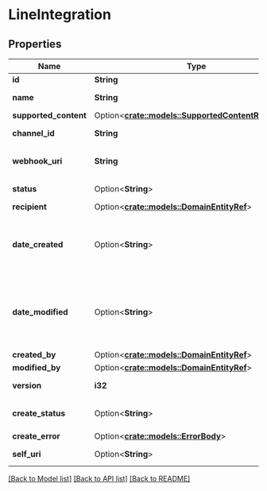 # LineIntegration

## Properties

Name | Type | Description | Notes
------------ | ------------- | ------------- | -------------
**id** | **String** | A unique Integration Id | [readonly]
**name** | **String** | The name of the LINE Integration | 
**supported_content** | Option<[**crate::models::SupportedContentReference**](SupportedContentReference.md)> |  | [optional]
**channel_id** | **String** | The Channel Id from LINE messenger | 
**webhook_uri** | **String** | The Webhook URI to be updated in LINE platform | 
**status** | Option<**String**> | The status of the LINE Integration | [optional]
**recipient** | Option<[**crate::models::DomainEntityRef**](DomainEntityRef.md)> |  | [optional]
**date_created** | Option<**String**> | Date this Integration was created. Date time is represented as an ISO-8601 string. For example: yyyy-MM-ddTHH:mm:ss[.mmm]Z | [optional]
**date_modified** | Option<**String**> | Date this Integration was modified. Date time is represented as an ISO-8601 string. For example: yyyy-MM-ddTHH:mm:ss[.mmm]Z | [optional]
**created_by** | Option<[**crate::models::DomainEntityRef**](DomainEntityRef.md)> |  | [optional]
**modified_by** | Option<[**crate::models::DomainEntityRef**](DomainEntityRef.md)> |  | [optional]
**version** | **i32** | Version number required for updates. | 
**create_status** | Option<**String**> | Status of asynchronous create operation | [optional][readonly]
**create_error** | Option<[**crate::models::ErrorBody**](ErrorBody.md)> |  | [optional]
**self_uri** | Option<**String**> | The URI for this object | [optional][readonly]

[[Back to Model list]](../README.md#documentation-for-models) [[Back to API list]](../README.md#documentation-for-api-endpoints) [[Back to README]](../README.md)


